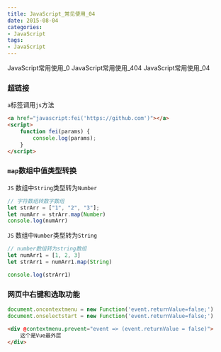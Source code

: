 ```yaml
---
title: JavaScript_常见使用_04
date: 2015-08-04
categories: 
- JavaScript
tags:
- JavaScript
---
```


 JavaScript常用使用_0
 JavaScript常用使用_404
 JavaScript常用使用_04

<!-- more -->

### 超链接

`a`标签调用`js`方法

```html
<a href="javascript:fei('https://github.com')"></a>
<script>
    function fei(params) {
        console.log(params);
    }
</script>
```

### `map`数组中值类型转换

`JS` 数组中`String`类型转为`Number`

```javascript
// 字符数组转数字数组
let strArr = ["1", "2", "3"];
let numArr = strArr.map(Number)
console.log(numArr)
```

`JS` 数组中`Number`类型转为`String`

```javascript
// number数组转为string数组
let numArr1 = [1, 2, 3]
let strArr1 = numArr1.map(String)

console.log(strArr1)
```

### 网页中右键和选取功能

```javascript
document.oncontextmenu = new Function('event.returnValue=false;')
document.onselectstart = new Function('event.returnValue=false;')
```

```html
<div @contextmenu.prevent="event => (event.returnValue = false)">
    这个是Vue最外层
</div>
```







